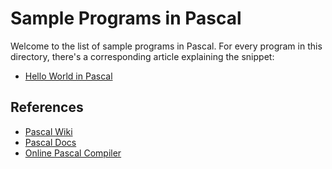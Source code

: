 # Sample Programs in Pascal

Welcome to the list of sample programs in Pascal. For every program in this
directory, there's a corresponding article explaining the snippet:

- [Hello World in Pascal](https://therenegadecoder.com/code/hello-world-in-pascal/)

## References

- [Pascal Wiki](https://en.wikipedia.org/wiki/Pascal_(programming_language))
- [Pascal Docs](https://www.freepascal.org/docs.var)
- [Online Pascal Compiler](https://www.jdoodle.com/execute-pascal-online)
